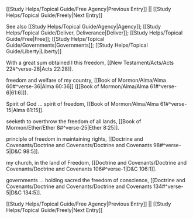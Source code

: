 [[Study Helps/Topical Guide/Free Agency|Previous Entry]]  ||  [[Study Helps/Topical Guide/Freely|Next Entry]]

 See also [[Study Helps/Topical Guide/Agency|Agency]]; [[Study Helps/Topical Guide/Deliver, Deliverance|Deliver]]; [[Study Helps/Topical Guide/Free|Free]]; [[Study Helps/Topical Guide/Governments|Governments]]; [[Study Helps/Topical Guide/Liberty|Liberty]]

 With a great sum obtained I this freedom, [[New Testament/Acts/Acts 22#^verse-28|Acts 22:28]].

 freedom and welfare of my country, [[Book of Mormon/Alma/Alma 60#^verse-36|Alma 60:36]] ([[Book of Mormon/Alma/Alma 61#^verse-6|61:6]]).

 Spirit of God ... spirit of freedom, [[Book of Mormon/Alma/Alma 61#^verse-15|Alma 61:15]].

 seeketh to overthrow the freedom of all lands, [[Book of Mormon/Ether/Ether 8#^verse-25|Ether 8:25]].

 principle of freedom in maintaining rights, [[Doctrine and Covenants/Doctrine and Covenants/Doctrine and Covenants 98#^verse-5|D&C 98:5]].

 my church, in the land of Freedom, [[Doctrine and Covenants/Doctrine and Covenants/Doctrine and Covenants 106#^verse-1|D&C 106:1]].

 governments ... holding sacred the freedom of conscience, [[Doctrine and Covenants/Doctrine and Covenants/Doctrine and Covenants 134#^verse-5|D&C 134:5]].

[[Study Helps/Topical Guide/Free Agency|Previous Entry]]  ||  [[Study Helps/Topical Guide/Freely|Next Entry]]